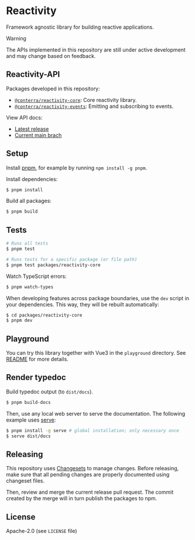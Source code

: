 # Reactivity

Framework agnostic library for building reactive applications.

> [!WARNING]
> The APIs implemented in this repository are still under active development and may change based on feedback.

## Reactivity-API

Packages developed in this repository:

- [`@conterra/reactivity-core`](./packages/reactivity-core): Core reactivity library.
- [`@conterra/reactivity-events`](./packages/reactivity-events): Emitting and subscribing to events.

View API docs:

- [Latest release](https://conterra.github.io/reactivity/latest/)
- [Current main brach](https://conterra.github.io/reactivity/dev/)

## Setup

Install [pnpm](https://pnpm.io/), for example by running `npm install -g pnpm`.

Install dependencies:

```bash
$ pnpm install
```

Build all packages:

```bash
$ pnpm build
```

## Tests

```bash
# Runs all tests
$ pnpm test
```

```bash
# Runs tests for a specific package (or file path)
$ pnpm test packages/reactivity-core
```

Watch TypeScript errors:

```bash
$ pnpm watch-types
```

When developing features across package boundaries, use the `dev` script in your dependencies.
This way, they will be rebuilt automatically:

```bash
$ cd packages/reactivity-core
$ pnpm dev
```

## Playground

You can try this library together with Vue3 in the `playground` directory.
See [README](./playground/README.md) for more details.

## Render typedoc

Build typedoc output (to `dist/docs`).

```bash
$ pnpm build-docs
```

Then, use any local web server to serve the documentation.
The following example uses [serve](https://www.npmjs.com/package/serve):

```bash
$ pnpm install -g serve # global installation; only necessary once
$ serve dist/docs
```

## Releasing

This repository uses [Changesets](https://github.com/changesets/changesets) to manage changes.
Before releasing, make sure that all pending changes are properly documented using changeset files.

Then, review and merge the current release pull request.
The commit created by the merge will in turn publish the packages to npm.

## License

Apache-2.0 (see `LICENSE` file)
